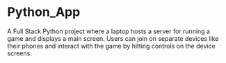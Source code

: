 # Python_App
A Full Stack Python project where a laptop hosts a server for running a game and displays a main screen. Users can join on separate devices like their phones and interact with the game by hitting controls on the device screens.
